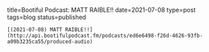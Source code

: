 
title=Bootiful Podcast: MATT RAIBLE!!
date=2021-07-08
type=post
tags=blog
status=published
~~~~~~
[(2021-07-08) MATT RAIBLE!!](http://api.bootifulpodcast.fm/podcasts/ed6e6498-f26d-4626-93fb-a09b3235ca55/produced-audio) 
            